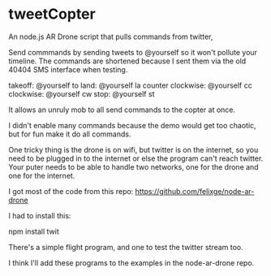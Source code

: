 tweetCopter
===========

An node.js AR Drone script that pulls commands from twitter,

Send commmands by sending tweets to @yourself so it won't pollute
your timeline.  The commands are shortened because I sent them via
the old 40404 SMS interface when testing.

takeoff: @yourself to
land: @yourself la
counter clockwise: @yourself cc
clockwise: @yourself cw
stop: @yourself st

It allows an unruly mob to all send commands to the copter at once.

I didn't enable many commands because the demo would get too chaotic,
but for fun make it do all commands.

One tricky thing is the drone is on wifi, but twitter is on the
internet, so you need to be plugged in to the internet or else the
program can't reach twitter.  Your puter needs to be able to handle
two networks, one for the drone and one for the internet.

I got most of the code from this repo:  https://github.com/felixge/node-ar-drone

I had to install this:

npm install twit

There's a simple flight program, and one to test the twitter stream too.

I think I'll add these programs to the examples in the node-ar-drone repo.

